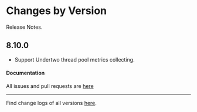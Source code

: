Changes by Version
==================
Release Notes.

8.10.0
------------------
* Support Undertwo thread pool metrics collecting.


#### Documentation


All issues and pull requests are [here](https://github.com/apache/skywalking/milestone/120?closed=1)

------------------
Find change logs of all versions [here](changes).
